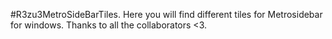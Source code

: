 #R3zu3MetroSideBarTiles.
Here you will find different tiles for Metrosidebar for windows.
Thanks to all the collaborators <3.
